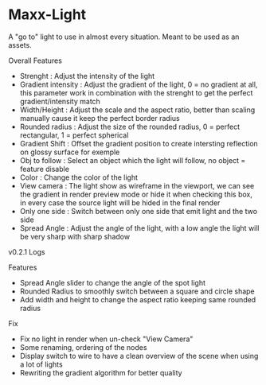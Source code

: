 # Maxx-Light

A "go to" light to use in almost every situation. Meant to be used as an assets.

Overall Features

- Strenght : Adjust the intensity of the light
- Gradient intensity : Adjust the gradient of the light, 0 = no gradient at all, this parameter work in combination with the strenght to get the perfect gradient/intensity match
- Width/Height : Adjust the scale and the aspect ratio, better than scaling manually cause it keep the perfect border radius
- Rounded radius : Adjust the size of the rounded radius, 0 = perfect rectangular, 1 = perfect spherical
- Gradient Shift : Offset the gradient position to create intersting reflection on glossy surface for exemple
- Obj to follow : Select an object which the light will follow, no object = feature disable
- Color : Change the color of the light
- View camera : The light show as wireframe in the viewport, we can see the gradient in render preview mode or hide it when checking this box, in every case the source light will be hided in the final render
- Only one side : Switch between only one side that emit light and the two side
- Spread Angle : Adjust the angle of the light, with a low angle the light will be very sharp with sharp shadow

v0.2.1 Logs

Features

- Spread Angle slider to change the angle of the spot light
- Rounded Radius to smoothly switch between a square and circle shape
- Add width and height to change the aspect ratio keeping same rounded radius

Fix

- Fix no light in render when un-check "View Camera"
- Some renaming, ordering of the nodes
- Display switch to wire to have a clean overview of the scene when using a lot of lights
- Rewriting the gradient algorithm for better quality

